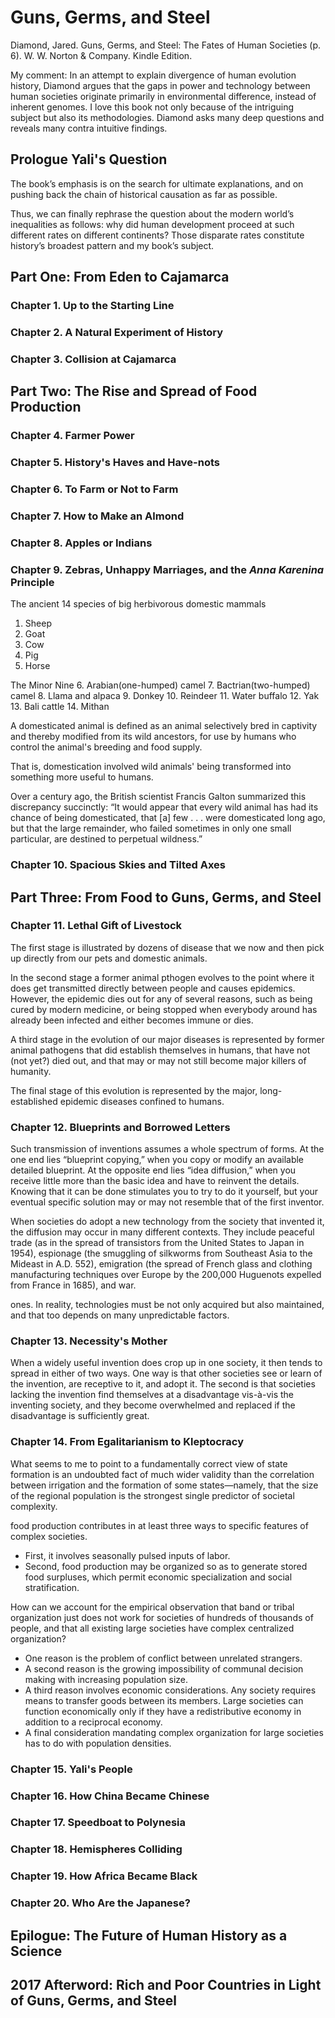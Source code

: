 # Guns, Germs, and Steel
Diamond, Jared. Guns, Germs, and Steel: The Fates of Human Societies (p. 6). W. W. Norton & Company. Kindle Edition. 

My comment: In an attempt to explain divergence of human evolution history, Diamond argues that the gaps in power and technology between human societies originate primarily in environmental difference, instead of inherent genomes. I love this book not only because of the intriguing subject but also its methodologies. Diamond asks many deep questions and reveals many contra intuitive findings.

## Prologue Yali's Question
The book’s emphasis is on the search for ultimate explanations, and on pushing back the chain of historical causation as far as possible.

Thus, we can finally rephrase the question about the modern world’s inequalities as follows: why did human development proceed at such different rates on different continents? Those disparate rates constitute history’s broadest pattern and my book’s subject.

## Part One: From Eden to Cajamarca
### Chapter 1. Up to the Starting Line 
### Chapter 2. A Natural Experiment of History 
### Chapter 3. Collision at Cajamarca

## Part Two: The Rise and Spread of Food Production 
### Chapter 4. Farmer Power 
### Chapter 5. History's Haves and Have-nots 
### Chapter 6. To Farm or Not to Farm 
### Chapter 7. How to Make an Almond 
### Chapter 8. Apples or Indians 
### Chapter 9. Zebras, Unhappy Marriages, and the *Anna Karenina* Principle 
The ancient 14 species of big herbivorous domestic mammals 
1. Sheep
2. Goat
3. Cow 
4. Pig 
5. Horse

The Minor Nine 
6. Arabian(one-humped) camel 
7. Bactrian(two-humped) camel 
8. Llama and alpaca
9. Donkey 
10. Reindeer 
11. Water buffalo 
12. Yak
13. Bali cattle
14. Mithan

A domesticated animal is defined as an animal selectively bred in captivity and thereby modified from its wild ancestors, for use by humans who control the animal's breeding and food supply.

That is, domestication involved wild animals' being transformed into something more useful to humans.

Over a century ago, the British scientist Francis Galton summarized this discrepancy succinctly: “It would appear that every wild animal has had its chance of being domesticated, that [a] few . . . were domesticated long ago, but that the large remainder, who failed sometimes in only one small particular, are destined to perpetual wildness.”

### Chapter 10. Spacious Skies and Tilted Axes 

## Part Three: From Food to Guns, Germs, and Steel
### Chapter 11. Lethal Gift of Livestock 
The first stage is illustrated by dozens of disease that we now and then pick up directly from our pets and domestic animals. 

In the second stage a former animal pthogen evolves to the point where it does get transmitted directly between people and causes epidemics. However, the epidemic dies out for any of several reasons, such as being cured by modern medicine, or being stopped when everybody around has already been infected and either becomes immune or dies. 

A third stage in the evolution of our major diseases is represented by former animal pathogens that did establish themselves in humans, that have not (not yet?) died out, and that may or may not still become major killers of humanity. 

The final stage of this evolution is represented by the major, long-established epidemic diseases confined to humans.

### Chapter 12. Blueprints and Borrowed Letters 
Such transmission of inventions assumes a whole spectrum of forms. At the one end lies “blueprint copying,” when you copy or modify an available detailed blueprint. At the opposite end lies “idea diffusion,” when you receive little more than the basic idea and have to reinvent the details. Knowing that it can be done stimulates you to try to do it yourself, but your eventual specific solution may or may not resemble that of the first inventor. 

When societies do adopt a new technology from the society that invented it, the diffusion may occur in many different contexts. They include peaceful trade (as in the spread of transistors from the United States to Japan in 1954), espionage (the smuggling of silkworms from Southeast Asia to the Mideast in A.D. 552), emigration (the spread of French glass and clothing manufacturing techniques over Europe by the 200,000 Huguenots expelled from France in 1685), and war.

ones. In reality, technologies must be not only acquired but also maintained, and that too depends on many unpredictable factors.


### Chapter 13. Necessity's Mother 

When a widely useful invention does crop up in one society, it then tends to spread in either of two ways. One way is that other societies see or learn of the invention, are receptive to it, and adopt it. The second is that societies lacking the invention find themselves at a disadvantage vis-à-vis the inventing society, and they become overwhelmed and replaced if the disadvantage is sufficiently great.
### Chapter 14. From Egalitarianism to Kleptocracy
What seems to me to point to a fundamentally correct view of state formation is an undoubted fact of much wider validity than the correlation between irrigation and the formation of some states—namely, that the size of the regional population is the strongest single predictor of societal complexity.

food production contributes in at least three ways to specific features of complex societies. 
- First, it involves seasonally pulsed inputs of labor.
- Second, food production may be organized so as to generate stored food surpluses, which permit economic specialization and social stratification.

How can we account for the empirical observation that band or tribal organization just does not work for societies of hundreds of thousands of people, and that all existing large societies have complex centralized organization?

- One reason is the problem of conflict between unrelated strangers.
- A second reason is the growing impossibility of communal decision making with increasing population size. 
- A third reason involves economic considerations. Any society requires means to transfer goods between its members.
Large societies can function economically only if they have a redistributive economy in addition to a reciprocal economy.
- A final consideration mandating complex organization for large societies has to do with population densities.


### Chapter 15. Yali's People 
### Chapter 16. How China Became Chinese 
### Chapter 17. Speedboat to Polynesia 
### Chapter 18. Hemispheres Colliding 
### Chapter 19. How Africa Became Black 
### Chapter 20. Who Are the Japanese? 

## Epilogue: The Future of Human History as a Science
## 2017 Afterword: Rich and Poor Countries in Light of Guns, Germs, and Steel 
